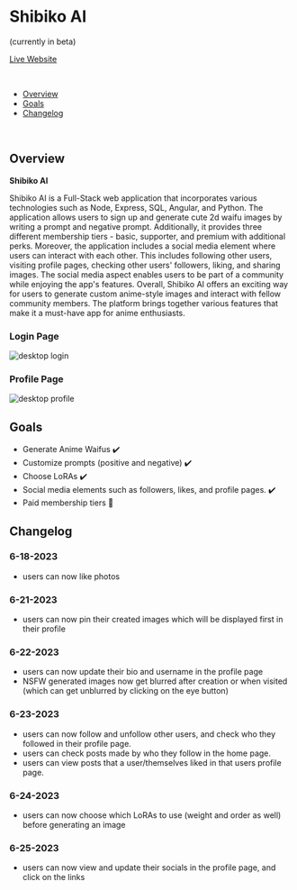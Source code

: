 # Shibiko AI

(currently in beta)

[Live Website](https://shibiko.ai/)

<br />

- [Overview](#Overview)
- [Goals](#Goals)
- [Changelog](#Changelog)
  
<br>

## Overview
**Shibiko AI**

Shibiko AI is a Full-Stack web application that incorporates various technologies such as Node, Express, SQL, Angular, and Python. The application allows users to sign up and generate cute 2d waifu images by writing a prompt and negative prompt.
Additionally, it provides three different membership tiers - basic, supporter, and premium with additional perks.
Moreover, the application includes a social media element where users can interact with each other. This includes following other users, visiting profile pages, checking other users' followers, liking, and sharing images. 
The social media aspect enables users to be part of a community while enjoying the app's features.
Overall, Shibiko AI offers an exciting way for users to generate custom anime-style images and interact with fellow community members. 
The platform brings together various features that make it a must-have app for anime enthusiasts.

### Login Page
![desktop login](https://i.imgur.com/fGarSvz.png)

### Profile Page
![desktop profile](https://i.imgur.com/YeWs5KJ.png)

## Goals
- Generate Anime Waifus ✔️
- Customize prompts (positive and negative) ✔️
- Choose LoRAs ✔️
- Social media elements such as followers, likes, and profile pages. ✔️
- Paid membership tiers 🔨


## Changelog

### 6-18-2023
- users can now like photos

### 6-21-2023
- users can now pin their created images which will be displayed first in their profile
  
### 6-22-2023
- users can now update their bio and username in the profile page
- NSFW generated images now get blurred after creation or when visited (which can get unblurred by clicking on the eye button)

### 6-23-2023
- users can now follow and unfollow other users, and check who they followed in their profile page.
- users can check posts made by who they follow in the home page.
- users can view posts that a user/themselves liked in that users profile page.

### 6-24-2023
- users can now choose which LoRAs to use (weight and order as well) before generating an image

### 6-25-2023
- users can now view and update their socials in the profile page, and click on the links

